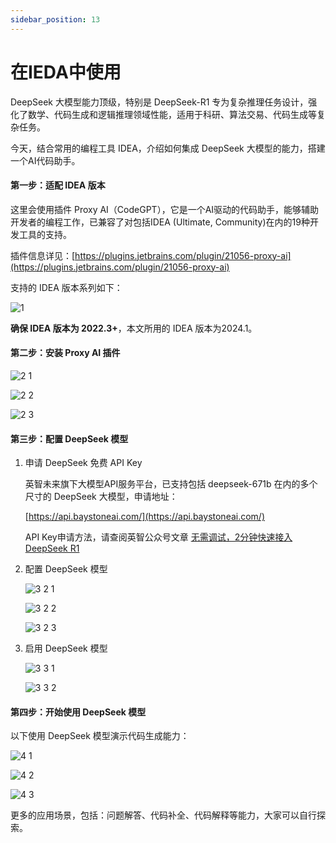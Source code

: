 ```yaml
---
sidebar_position: 13
---
```


# 在IEDA中使用



DeepSeek 大模型能力顶级，特别是 DeepSeek-R1 专为复杂推理任务设计，强化了数学、代码生成和逻辑推理领域性能，适用于科研、算法交易、代码生成等复杂任务。

今天，结合常用的编程工具 IDEA，介绍如何集成 DeepSeek 大模型的能力，搭建一个AI代码助手。



#### 第一步：适配 IDEA 版本

这里会使用插件 Proxy AI（CodeGPT），它是一个AI驱动的代码助手，能够辅助开发者的编程工作，已兼容了对包括IDEA (Ultimate, Community)在内的19种开发工具的支持。

插件信息详见：[https://plugins.jetbrains.com/plugin/21056-proxy-ai](https://plugins.jetbrains.com/plugin/21056-proxy-ai)

支持的 IDEA 版本系列如下：

![1](https://github.com/user-attachments/assets/76f57b52-36a2-439f-8336-d28e592318ec)

**确保 IDEA 版本为 2022.3+**，本文所用的 IDEA 版本为2024.1。



#### 第二步：安装 Proxy AI 插件

![2 1](https://github.com/user-attachments/assets/1ae420a6-a64d-4f4a-a34e-8b323a14e539)

![2 2](https://github.com/user-attachments/assets/60af77a4-aa7b-4f41-81b7-835c1327c816)

![2 3](https://github.com/user-attachments/assets/044cd4ca-7fe3-427f-bc17-490f4e788a87)



#### 第三步：配置 DeepSeek 模型

1. 申请 DeepSeek 免费 API Key

   英智未来旗下大模型API服务平台，已支持包括 deepseek-671b 在内的多个尺寸的 DeepSeek 大模型，申请地址：

   [https://api.baystoneai.com/](https://api.baystoneai.com/)

   API Key申请方法，请查阅英智公众号文章 [无需调试，2分钟快速接入 DeepSeek R1](https://mp.weixin.qq.com/s/QvUop_5VwRcf_vtUVDJ7tw)

2. 配置 DeepSeek 模型

   ![3 2 1](https://github.com/user-attachments/assets/92bae2cf-3d30-4562-8d8d-70b07a22996a)

   ![3 2 2](https://github.com/user-attachments/assets/dcedcf99-d79e-4144-83ad-2b8236641aa9)

   ![3 2 3](https://github.com/user-attachments/assets/92e8149b-7841-4dd6-a1e2-1730c9fdbbc2)

3. 启用 DeepSeek 模型

   ![3 3 1](https://github.com/user-attachments/assets/491e9ee3-6097-4525-8267-cd26d2b2e230)

   ![3 3 2](https://github.com/user-attachments/assets/0876d964-8306-4967-a889-a3ea1d072beb)



#### 第四步：开始使用 DeepSeek 模型

以下使用 DeepSeek 模型演示代码生成能力：

![4 1](https://github.com/user-attachments/assets/26529d21-40a3-4c3c-bc14-7e474f490f7c)

![4 2](https://github.com/user-attachments/assets/428d0049-f91b-4e25-8d26-4b3e65a9ea48)

![4 3](https://github.com/user-attachments/assets/f038c27f-1268-4298-a313-23dc504061da)

更多的应用场景，包括：问题解答、代码补全、代码解释等能力，大家可以自行探索。



